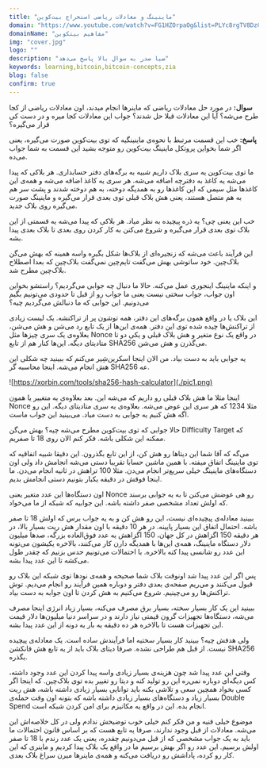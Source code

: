 ```yaml
---
title: "ماینینگ و معادلات ریاضی استخراج بیت‌کوین"
domain: "https://www.youtube.com/watch?v=FG1HZOrpaOg&list=PLYc8rgTV8DzC29873Qt1kzvgZGHNxce7_&index=5"
domainName: "مفاهیم بیتکوین"
img: "cover.jpg"
logo: ""
description: "ضیا صدر به سوال بالا پاسخ می‌دهد"
keywords: learning,bitcoin,bitcoin-concepts,zia
blog: false
confirm: true
---
```


**سوال:** در مورد حل معادلات ریاضی که ماینرها انجام میدند، اون معادلات ریاضی از کجا طرح می‌شه؟ آیا این معادلات قبلا حل شدند؟ جواب این معادلات کجا میره و در دست کی قرار می‌گیره؟

**پاسخ:**
خب این قسمت مرتبط با نحوه‌ی ماینینگیه که توی بیت‌کوین صورت می‌گیره، یعنی اگر شما بخواین پروتکل ماینینگ بیت‌کوین رو متوجه بشید این قسمت به شما جواب می‌ده.

ما توی بیت‌کوین یه سری بلاک داریم شبیه به برگه‌های دفتر حسابداری. هر بلاکی که پیدا می‌شه یه کاغذ به دفترچه اضافه می‌شه. هر سری یه کاغذ اضافه می‌شه و همه‌ی این کاغذها مثل سیمی که این کاغذها رو به همدیگه دوخته، به هم دوخته شدند و پشت سر هم به هم متصل هستند، یعنی هش بلاک قبلی توی بعدی قرار می‌گیره و ماینینگ صورت می‌گیره روی بلاک جدید.

خب این یعنی چی؟ یه ذره پیچیده به نظر میاد. هر بلاکی که پیدا می‌شه یه قسمتی از این بلاک توی بعدی قرار می‌گیره و شروع می‌کنن به کار کردن روی بعدی تا بلاک بعدی پیدا بشه.

این فرآیند باعث می‌شه که زنجیره‌ای از بلاک‌ها شکل بگیره واسه همینه که بهش می‌گن بلاک‌چین. خود ساتوشی بهش می‌گفت تایم‌چین نمی‌گفت بلاک‌چین که بعدا اصطلاح بلاک‌چین مطرح شد.

و اینکه ماینینگ ‌اینجوری عمل می‌کنه. حالا ما دنبال چه جوابی می‌گردیم؟ راستشو بخواین اون جواب، جواب سختی نیست یعنی ما جواب رو از قبل تا حدودی می‌تونیم بگیم می‌دونیم. این جوابی که ما دنبالش می‌گردیم چیه؟

این بلاک یا در واقع همون برگه‌های این دفتر، همه توشون پر از تراکنشه. یک لیست زیادی از تراکنش‌ها چیده شده توی این دفتر. همه‌ی این‌ها از یک تابع رد می‌شن و هش می‌شن، بعلاوه‌ی یک سری چیزها مثل Nonce در واقع یک نوع متغیر و هش بلاک قبلی و یکی دو تا متادیتای دیگه. این‌ها کنار هم از تابع SHA256 می‌گذرن و هش می‌شن.

یه جوابی باید به دست بیاد. من الان اینجا اسکرین‌شِیر می‌کنم که ببینید چه شکلی این هش انجام می‌شه. اینجا محاسبه گر SHA256 عه.

![https://xorbin.com/tools/sha256-hash-calculator](./pic1.png)

اینجا مثلا ما هش بلاک قبلی رو داریم که می‌شه این. بعد بعلاوه‌ی یه متغییر یا همون Nonce مثلا 1234 که هر سری این عوض می‌شه. بعلاوه‌ی یه سری متادیتای دیگه. این رو اگه هش کنیم یه جوابی به دست میاد. می‌بینید این جواب ماست.

حالا جوابی که توی بیت‌کوین مطرح می‌شه چیه؟ بهش می‌گن Difficulty Target که ممکنه این شکلی باشه. فکر کنم الان روی 18 تا صفریم.

می‌گه که آقا شما این دیتاها رو هش کن، از این تابع بگذرون. این دقیقا شبیه اتفاقیه که توی ماینینگ اتفاق میفته. با همین ماشین حسابا تقریبا دستی می‌شه انجامش داد ولی اون دستگاه‌های ماینینگ خیلی سریع‌تر انجام می‌دن. مثلا 100 تراهش در ثانیه انجام می‌دن. ما اینجا فوقش در دقیقه یکبار بتونیم دستی انجامش بدیم.

اون دستگاه‌ها این عدد متغیر یعنی Nonce رو هی عوضش می‌کنن تا به یه جوابی برسند که اولش تعداد مشخصی صفر داشته باشه. این جوابیه که شبکه از ما می‌خواد.

ببینید معادله‌ی پیچیده‌ای نیست، این رو هش کن و به یه جواب برس که اولش 18 تا صفر باشه. احتمال اتفاق این بسیار پایینه. در هر 10 دقیقه با اون مقدار هش ریت بسیار بالا، در هر دقیقه 150 اگزاهش در کل جهان، 150 اگزاهش یه عدد فوق‌العاده بزرگه، صدها میلیون دلار دستگاه ماینینگ، همه‌ی این‌ها با همدیگه دارن کار می‌کنند، بالاخره یکیشون می‌تونه این عدد رو شانسی پیدا کنه بالاخره. با احتمالات می‌تونیم حدس بزنیم که چقدر طول می‌کشه تا این عدد پیدا بشه.

پس اگر این عدد پیدا شد اونوقت بلاک شما صحیحه و همه‌ی نودها توی شبکه این بلاک رو قبول می‌کنند و می‌ریم صفحه‌ی بعدی دفتر و دوباره همین فرآیند رو انجام می‌دیم. توش تراکنش‌ها رو می‌چینیم. شروع می‌کنیم به هش کردن تا اون جوابه به دست بیاد.

ببینید این یک کار بسیار سخته، بسیار برق مصرف می‌کنه، بسیار زیاد انرژی اینجا مصرف می‌شه، دستگاه‌ها تجهیزات گرون قیمتی نیاز دارند و در سراسر دنیا میلیون‌ها دلار قیمت‌ این تجهیزات هست تا بالاخره هر ده دقیقه یه بار یه دونه از این عدد پیدا بشه.

ولی هدفش چیه؟ ببینید کار بسیار سختیه اما فرآیندش ساده است. یک معادله‌ی پیچیده نیست. از قبل هم طراحی نشده. صرفا دیتای بلاک باید از یه تابع هش فانکشن SHA256 بگذره.

وقتی این عدد پیدا شد چون هزینه‌ی بسیار زیادی واسه پیدا کردن این عدد وجود داشته، کس دیگه‌ای دوباره نمی‌ره این رو تولید کنه و دیتا رو تغییر بده توی بلاک‌چین. که اینجا اگر کسی بخواد همچین سعی و تلاشی بکنه باید توانایی بسیار زیادی داشته باشه، هش ریت بسیار زیاد و دستگاه‌های بسیار زیادی داشته باشه که بتونه اون وقت حمله‌ی Double Spend انجام بده. این در واقع یه مکانیزم برای امن کردن شبکه است.

موضوع خیلی فنیه و من فکر کنم خیلی خوب توضیحش ندادم ولی در کل خلاصه‌اش این می‌شه. معادلات از قبل وجود ندارند، صرفا یه تابع هست که بر اساس قانون احتمالات ما باید به یک جواب مشخصی که از قبل می‌دونیم چقدره، یعنی یک عدد رندم با 18 تا صفر اولش برسیم. این عدد رو اگر بهش برسیم ما در واقع یک بلاک پیدا کردیم و ماینری که این کار رو کرده، پاداشش رو دریافت می‌کنه و همه‌ی ماینر‌ها میرن سراغ بلاک بعدی.
